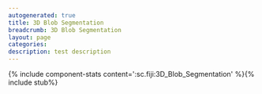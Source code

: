 ```yaml
---
autogenerated: true
title: 3D Blob Segmentation
breadcrumb: 3D Blob Segmentation
layout: page
categories: 
description: test description
---
```


{% include component-stats content=':sc.fiji:3D\_Blob\_Segmentation' %}{% include stub%}

